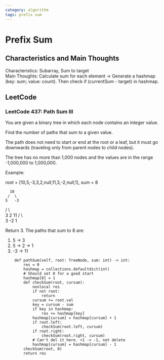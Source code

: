 ```yaml
---
category: algorithm
tags: prefix sum
---
```

# Prefix Sum
## Characteristics and Main Thoughts
Characteristics: Subarray, Sum to target                      
Main Thoughts: Calculate sum for each element -> Generate a hashmap (key: sum; value: count). Then check if (currentSum - target) in hashmap.
## LeetCode
### LeetCode 437: Path Sum III
You are given a binary tree in which each node contains an integer value.

Find the number of paths that sum to a given value.

The path does not need to start or end at the root or a leaf, but it must go downwards (traveling only from parent nodes to child nodes).

The tree has no more than 1,000 nodes and the values are in the range -1,000,000 to 1,000,000.

Example:

root = [10,5,-3,3,2,null,11,3,-2,null,1], sum = 8

      10
     /  \
    5   -3
   / \    \
  3   2   11
 / \   \
3  -2   1

Return 3. The paths that sum to 8 are:

1.  5 -> 3
2.  5 -> 2 -> 1
3. -3 -> 11
```
    def pathSum(self, root: TreeNode, sum: int) -> int:
        res = 0
        hashmap = collections.defaultdict(int)
        # Should set 0 for a good start
        hashmap[0] = 1
        def checkSum(root, cursum):
            nonlocal res
            if not root:
                return
            cursum += root.val
            key = cursum - sum
            if key in hashmap:
                res += hashmap[key]
            hashmap[cursum] = hashmap[cursum] + 1
            if root.left:
                checkSum(root.left, cursum)
            if root.right:
                checkSum(root.right, cursum)
            # Can't del it here. +1 -> -1, not delete
            hashmap[cursum] = hashmap[cursum] - 1
        checkSum(root, 0)
        return res
```

